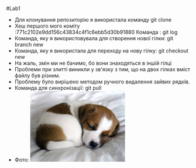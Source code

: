 #Lab1
- Для клонування репозиторію я використала команду git clone 
- Хеш першого мого коміту :771c2102e9dd156c43834c4f1c6ebb5d30b91880 
Команда : git log 
- Команда, яку я використовувала для створення нової гілки:
git branch new  
- Команда, яку я використала для переходу на нову гілку:
    git checkout new
- На жаль, змін ми не бачимо, бо вони знаходяться в іншій гілці
- Проблеми при злитті виникли у зв'язку з тим, що на двох гілках вміст файлу був різним.
- Проблему було вирішено методом ручного видалення зайвих рядків.
- Команда для синхронізації: git pull
- Фото: 
![puppy](./images.jpeg)

